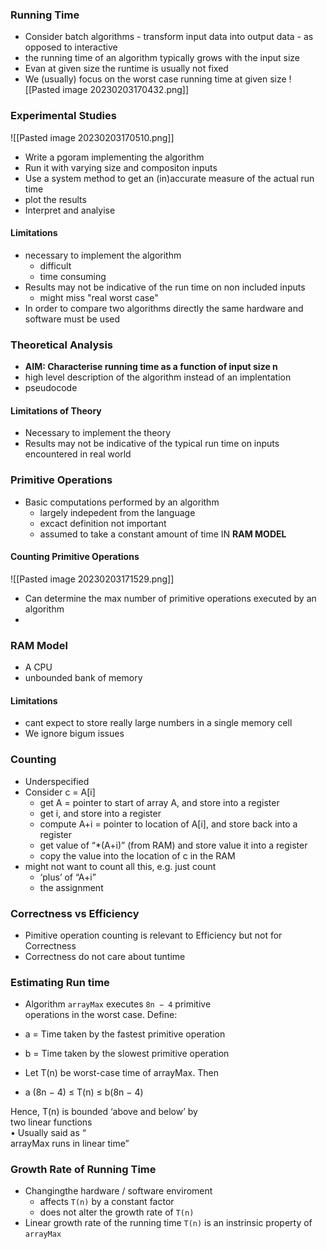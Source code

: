 ### Running Time 
- Consider batch algorithms - transform input data into output data - as opposed to interactive
- the running time of an algorithm typically grows with the input size
- Evan at given size the runtime is usually not fixed
- We (usually) focus on the worst case running time at given size
![[Pasted image 20230203170432.png]]

### Experimental Studies

![[Pasted image 20230203170510.png]]

- Write a pgoram implementing the algorithm
- Run it with varying size and compositon inputs
- Use a system method to get an (in)accurate measure of the actual run time
- plot the results
- Interpret and analyise 

#### Limitations

- necessary to implement the algorithm
	- difficult
	- time consuming
- Results may not be indicative of the run time on non included inputs
	- might miss "real worst case"
- In order to compare two algorithms directly the same hardware and software must be used 




### Theoretical Analysis
- **AIM: Characterise running time as a function of input size n** 
- high level description of the algorithm instead of an implentation 
- pseudocode 

#### Limitations of Theory

- Necessary to implement the theory
- Results may not be indicative of the typical run time on inputs encountered in real world

### Primitive Operations 

- Basic computations performed by an algorithm
	- largely indepedent from the language
	- excact definition not important
	- assumed to take a constant amount of time IN **RAM MODEL**

#### Counting Primitive Operations 
![[Pasted image 20230203171529.png]]

- Can determine the max number of primitive operations executed by an algorithm
- 

### RAM Model

- A CPU
- unbounded bank of memory 

#### Limitations 
- cant expect to store really large numbers in a single memory cell
- We ignore bigum issues

### Counting 

- Underspecified 
- Consider c = A[i]
	- get A = pointer to start of array A, and store into a  register  
	-  get i, and store into a register  
	- compute A+i = pointer to location of A[i], and store  back into a register  
	- get value of “*(A+i)” (from RAM) and store value it  into a register  
	- copy the value into the location of c in the RAM
- might not want to count all this, e.g. just count  
	- ‘plus’ of “A+i”  
	- the assignment

### Correctness vs Efficiency 

- Pimitive operation counting is relevant to Efficiency but not for Correctness
- Correctness do not care about tuntime 


### Estimating Run time 

- Algorithm `arrayMax` executes `8n − 4` primitive  
	operations in the worst case. Define:  
- a = Time taken by the fastest primitive operation  
- b = Time taken by the slowest primitive operation

- Let T(n) be worst-case time of arrayMax. Then  
- a (8n − 4) $\leq$ T(n) $\leq$ b(8n − 4)

Hence, T(n) is bounded ‘above and below’ by  
two linear functions  
• Usually said as “  
arrayMax runs in linear time”

### Growth Rate of Running Time
- Changingthe hardware / software enviroment
	- affects `T(n)` by a constant factor
	- does not alter the growth rate of `T(n)`
- Linear growth rate of the running time `T(n)` is an instrinsic property of `arrayMax`